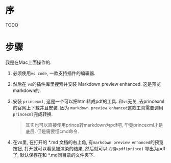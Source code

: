 # 序
TODO

# 步骤
我是在Mac上面操作的.  
1. 必须使用`vs code`, 一款支持插件的编辑器.  
2. 然后在 `vs`的插件库里搜索并安装 Markdown preview enhanced. 这是预览markdown的.  
3. 安装 `princexml`, 这是一个可以把html转成pdf的工具. 和`vs`无关, 去princexml的官网上下载并且安装. 因为 `markdown preview enhanced`这款工具需要调用 `princexml`完成转换. 
   
   > 其实也可以直接使用prince转markdown为pdf吧, 毕竟princexml才是底层. 但是需要懂cmd命令.  
4. 在vs里, 在打开的 *.md 文档的右上角, 有`markdown preview enhanced`的预览按钮, 打开就可以看见被渲染的结果, 然后就可以 `右键>pdf(prince)` 导出为pdf了, 默认保存在和 *.md同目录的文件夹下.  

